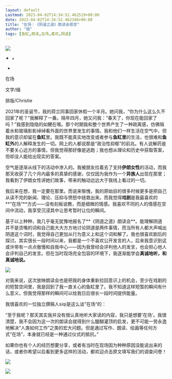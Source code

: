 ```yaml
---
layout: default
Lastmod: 2023-04-02T14:34:52.462519+00:00
date: 2023-04-02T14:34:52.462346+00:00
title: "在场｜《阴道之道》朗读会感受"
author: "缅"
tags: [鱼缸,朗读,在场,喜欢,阴道]
---
```


![](https://images.weserv.nl/?url=https%3A//mmbiz.qpic.cn/mmbiz_png/u2tZ8v3mQVsrHmWj1QKrgbp3iaYoXriaK6Zk0pPvIkicCsWbhKrfMUxzMCHAAnxU2iaNXQrwMsbiaibgT0lEvYczzhbQ/640%3Fwx_fmt%3Dpng)

✦  +

+

在场  

文字/缅

排版/Christie

2021年的圣诞节，我的荷兰同事回家休假一个半月。她问我，“你为什么这么久不回家了呢？”我解释了一番。隔年四月，她又问我：“春天了，你现在能回家了吗？”我感到隐隐的如鲠在喉。那个时期我和整个世界产生了一种疏离感，仿佛隔着水和玻璃影影绰绰看外面的世界里发生的事情。我和他们一样生活在空气中，但我的意识却留在**鱼缸**里。我既不能真实地改变或者参与**鱼缸里**的生活，也很难和**鱼缸外**的人解释发生的一切。网上的人都说那是“政治性抑郁”的前兆。有人说解药是不要关心远方的事情，但我觉得那好像是逃跑；我也想从理论和历史中获取答案，但却没人能给出现实的答案。

空气是逐渐从线下的活动中渗入的。我被朋友拉着去了支持**伊朗女性**的活动，而我那天收获了几个月内最多的真挚的感谢，仅仅因为我作为一个**异族人**出现在那里；我看到了伊朗女性讲她们故事，带来的触动远远大于我线上看过的一切。

我后来在想，我一定要在那里。而说来惭愧，我的原始目的很多时候更多是把自己从读不完的新闻、理论、压抑与愤怒中拯救出来。而我觉得**戏剧**是我最喜欢的**“在场”**方式——没有刻板说教，而是细微的情感。我喜欢不同的人的情感在空间中流动，我享受沉浸其中让思考暂时让位的瞬间。

基于以上种种，我几乎毫无犹豫地报名了**《阴道之道》朗读会**。能理解阴道并不是烫嘴的词和自己能大大方方地讨论阴道是两件事情，而当所有人都大声喊出阴道这个词时，我觉得自己更加从行为意义上和这个词和解了。我也很喜欢剧后的探讨。其实很长一段时间以来，我都是一个不喜欢公开发言的人，后来我意识到这或许带有一点点傲慢和自我中心——因为我曾经会评判他人的发言，也会担心他人会评判自己的发言。但在当时现场完全包容的环境下，我逐渐能学会**真诚地听，和真诚地说。**

![](https://images.weserv.nl/?url=https%3A//mmbiz.qpic.cn/mmbiz_jpg/u2tZ8v3mQVsrHmWj1QKrgbp3iaYoXriaK6056kZwPCcDsP0F6Iv663o8ibyPmHKygrOk9bXibHS4siaj2WJqxibVZDEQ/640%3Fwx_fmt%3Djpeg)

对我来说，这次放映朗读会也是把我的身体重新拉回意识上的机会，至少在戏剧的的短暂空间里，我是回到了我一直关心的鱼缸里了。我不知道这样短暂的瞬间有什么意义，但我觉得那样的瞬间可以给我日后很长一段时间提供能量。

我很喜欢的一位独立撰稿人siqi是这么谈”在场“的：

“至于我呢？那天其实我并没有很认真地听大家读的内容，我只是想要’在场‘。我很清楚，我不会因为这一次的朗读会就得到什么醍醐灌顶的启发，更不可能一劳永逸地解决“人类如何工作”之类的宏大问题。但是通过写作、朗读、绘画等任何方式“在场”，本身就已经是一种通过仪式的抵抗。”

如果你也有个人的经历想要分享，或者有当时在现场因为种种原因没能说出来的话，或者你希望以后看到更多这样的活动，都欢迎点击原文填写我们的调查问卷！

[![](https://images.weserv.nl/?url=https%3A//mmbiz.qpic.cn/mmbiz_jpg/u2tZ8v3mQVtPaib0LicODhtmBE5nnMEERz33beQ0I2aNerhySQGhtOBbiaIXgosS2aN4vgH9icLLIxGU0tmvs5JVpQ/640%3Fwx_fmt%3Djpeg)](http://mp.weixin.qq.com/s?__biz=MzIxMjc1NTc3Ng==&mid=2247487687&idx=2&sn=b8e58c0c3c0f18c8bd98b16e54ad1438&chksm=974064e8a037edfed8a19d4288449f066e48744bc2c2e70cd0996db44bd076071b6c3f6bb6ab&scene=21#wechat_redirect)

![](https://images.weserv.nl/?url=https%3A//mmbiz.qpic.cn/mmbiz_gif/u2tZ8v3mQVv5YjB8cNjrWNVVl5JrrdibNgDR0icZdRXyduasPOgAmgWA0lUsMdLdfIibBmCl52eMKcvicqaYqJTBMA/640%3Fwx_fmt%3Dgif)

